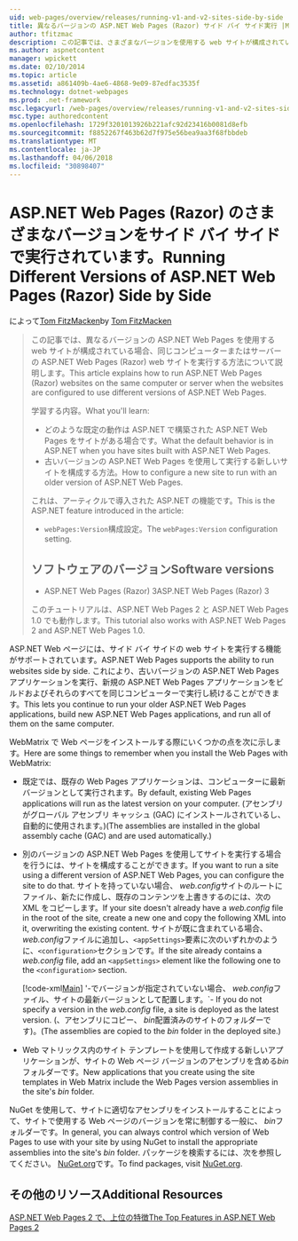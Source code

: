 ```yaml
---
uid: web-pages/overview/releases/running-v1-and-v2-sites-side-by-side
title: 異なるバージョンの ASP.NET Web Pages (Razor) サイド バイ サイド実行 |Microsoft ドキュメント
author: tfitzmac
description: この記事では、さまざまなバージョンを使用する web サイトが構成されている場合、同じコンピューターまたはサーバーの ASP.NET Web Pages (Razor) web サイトを実行する方法について説明しています.
ms.author: aspnetcontent
manager: wpickett
ms.date: 02/10/2014
ms.topic: article
ms.assetid: a861409b-4ae6-4868-9e09-87edfac3535f
ms.technology: dotnet-webpages
ms.prod: .net-framework
msc.legacyurl: /web-pages/overview/releases/running-v1-and-v2-sites-side-by-side
msc.type: authoredcontent
ms.openlocfilehash: 1729f3201013926b221afc92d23416b0081d8efb
ms.sourcegitcommit: f8852267f463b62d7f975e56bea9aa3f68fbbdeb
ms.translationtype: MT
ms.contentlocale: ja-JP
ms.lasthandoff: 04/06/2018
ms.locfileid: "30898407"
---
```

<a name="running-different-versions-of-aspnet-web-pages-razor-side-by-side"></a><span data-ttu-id="2edfc-103">ASP.NET Web Pages (Razor) のさまざまなバージョンをサイド バイ サイドで実行されています。</span><span class="sxs-lookup"><span data-stu-id="2edfc-103">Running Different Versions of ASP.NET Web Pages (Razor) Side by Side</span></span>
====================
<span data-ttu-id="2edfc-104">によって[Tom FitzMacken](https://github.com/tfitzmac)</span><span class="sxs-lookup"><span data-stu-id="2edfc-104">by [Tom FitzMacken](https://github.com/tfitzmac)</span></span>

> <span data-ttu-id="2edfc-105">この記事では、異なるバージョンの ASP.NET Web Pages を使用する web サイトが構成されている場合、同じコンピューターまたはサーバーの ASP.NET Web Pages (Razor) web サイトを実行する方法について説明します。</span><span class="sxs-lookup"><span data-stu-id="2edfc-105">This article explains how to run ASP.NET Web Pages (Razor) websites on the same computer or server when the websites are configured to use different versions of ASP.NET Web Pages.</span></span>
> 
> <span data-ttu-id="2edfc-106">学習する内容。</span><span class="sxs-lookup"><span data-stu-id="2edfc-106">What you'll learn:</span></span>
> 
> - <span data-ttu-id="2edfc-107">どのような既定の動作は ASP.NET で構築された ASP.NET Web Pages をサイトがある場合です。</span><span class="sxs-lookup"><span data-stu-id="2edfc-107">What the default behavior is in ASP.NET when you have sites built with ASP.NET Web Pages.</span></span>
> - <span data-ttu-id="2edfc-108">古いバージョンの ASP.NET Web Pages を使用して実行する新しいサイトを構成する方法。</span><span class="sxs-lookup"><span data-stu-id="2edfc-108">How to configure a new site to run with an older version of ASP.NET Web Pages.</span></span>
>   
> 
> <span data-ttu-id="2edfc-109">これは、アーティクルで導入された ASP.NET の機能です。</span><span class="sxs-lookup"><span data-stu-id="2edfc-109">This is the ASP.NET feature introduced in the article:</span></span>
> 
> - <span data-ttu-id="2edfc-110">`webPages:Version`構成設定。</span><span class="sxs-lookup"><span data-stu-id="2edfc-110">The `webPages:Version` configuration setting.</span></span>
>   
> 
> ## <a name="software-versions"></a><span data-ttu-id="2edfc-111">ソフトウェアのバージョン</span><span class="sxs-lookup"><span data-stu-id="2edfc-111">Software versions</span></span>
> 
> 
> - <span data-ttu-id="2edfc-112">ASP.NET Web Pages (Razor) 3</span><span class="sxs-lookup"><span data-stu-id="2edfc-112">ASP.NET Web Pages (Razor) 3</span></span>
>   
> 
> <span data-ttu-id="2edfc-113">このチュートリアルは、ASP.NET Web Pages 2 と ASP.NET Web Pages 1.0 でも動作します。</span><span class="sxs-lookup"><span data-stu-id="2edfc-113">This tutorial also works with ASP.NET Web Pages 2 and ASP.NET Web Pages 1.0.</span></span>


<span data-ttu-id="2edfc-114">ASP.NET Web ページには、サイド バイ サイドの web サイトを実行する機能がサポートされています。</span><span class="sxs-lookup"><span data-stu-id="2edfc-114">ASP.NET Web Pages supports the ability to run websites side by side.</span></span> <span data-ttu-id="2edfc-115">これにより、古いバージョンの ASP.NET Web Pages アプリケーションを実行、新規の ASP.NET Web Pages アプリケーションをビルドおよびそれらのすべてを同じコンピューターで実行し続けることができます。</span><span class="sxs-lookup"><span data-stu-id="2edfc-115">This lets you continue to run your older ASP.NET Web Pages applications, build new ASP.NET Web Pages applications, and run all of them on the same computer.</span></span>

<span data-ttu-id="2edfc-116">WebMatrix で Web ページをインストールする際にいくつかの点を次に示します。</span><span class="sxs-lookup"><span data-stu-id="2edfc-116">Here are some things to remember when you install the Web Pages with WebMatrix:</span></span>

- <span data-ttu-id="2edfc-117">既定では、既存の Web Pages アプリケーションは、コンピューターに最新バージョンとして実行されます。</span><span class="sxs-lookup"><span data-stu-id="2edfc-117">By default, existing Web Pages applications will run as the latest version on your computer.</span></span> <span data-ttu-id="2edfc-118">(アセンブリがグローバル アセンブリ キャッシュ (GAC) にインストールされているし、自動的に使用されます。)</span><span class="sxs-lookup"><span data-stu-id="2edfc-118">(The assemblies are installed in the global assembly cache (GAC) and are used automatically.)</span></span>
- <span data-ttu-id="2edfc-119">別のバージョンの ASP.NET Web Pages を使用してサイトを実行する場合を行うには、サイトを構成することができます。</span><span class="sxs-lookup"><span data-stu-id="2edfc-119">If you want to run a site using a different version of ASP.NET Web Pages, you can configure the site to do that.</span></span> <span data-ttu-id="2edfc-120">サイトを持っていない場合、 *web.config*サイトのルートにファイル、新たに作成し、既存のコンテンツを上書きするのには、次の XML をコピーします。</span><span class="sxs-lookup"><span data-stu-id="2edfc-120">If your site doesn't already have a *web.config* file in the root of the site, create a new one and copy the following XML into it, overwriting the existing content.</span></span> <span data-ttu-id="2edfc-121">サイトが既に含まれている場合、 *web.config*ファイルに追加し、`<appSettings>`要素に次のいずれかのように、`<configuration>`セクションです。</span><span class="sxs-lookup"><span data-stu-id="2edfc-121">If the site already contains a *web.config* file, add an `<appSettings>` element like the following one to the `<configuration>` section.</span></span>

    [!code-xml[Main](running-v1-and-v2-sites-side-by-side/samples/sample1.xml)]
  <span data-ttu-id="2edfc-122">'-でバージョンが指定されていない場合、 *web.config*ファイル、サイトの最新バージョンとして配置します。</span><span class="sxs-lookup"><span data-stu-id="2edfc-122">\`- If you do not specify a version in the *web.config* file, a site is deployed as the latest version.</span></span> <span data-ttu-id="2edfc-123">(、アセンブリにコピー、 *bin*配置済みのサイトのフォルダーです)。</span><span class="sxs-lookup"><span data-stu-id="2edfc-123">(The assemblies are copied to the *bin* folder in the deployed site.)</span></span>
- <span data-ttu-id="2edfc-124">Web マトリックス内のサイト テンプレートを使用して作成する新しいアプリケーションが、サイトの Web ページ バージョンのアセンブリを含める*bin*フォルダーです。</span><span class="sxs-lookup"><span data-stu-id="2edfc-124">New applications that you create using the site templates in Web Matrix include the Web Pages version assemblies in the site's *bin* folder.</span></span>

<span data-ttu-id="2edfc-125">NuGet を使用して、サイトに適切なアセンブリをインストールすることによって、サイトで使用する Web ページのバージョンを常に制御する一般に、 *bin*フォルダーです。</span><span class="sxs-lookup"><span data-stu-id="2edfc-125">In general, you can always control which version of Web Pages to use with your site by using NuGet to install the appropriate assemblies into the site's *bin* folder.</span></span> <span data-ttu-id="2edfc-126">パッケージを検索するには、次を参照してください。 [NuGet.org](http://NuGet.org)です。</span><span class="sxs-lookup"><span data-stu-id="2edfc-126">To find packages, visit [NuGet.org](http://NuGet.org).</span></span>

## <a name="additional-resources"></a><span data-ttu-id="2edfc-127">その他のリソース</span><span class="sxs-lookup"><span data-stu-id="2edfc-127">Additional Resources</span></span>

[<span data-ttu-id="2edfc-128">ASP.NET Web Pages 2 で、上位の特徴</span><span class="sxs-lookup"><span data-stu-id="2edfc-128">The Top Features in ASP.NET Web Pages 2</span></span>](top-features-in-web-pages-2.md)
